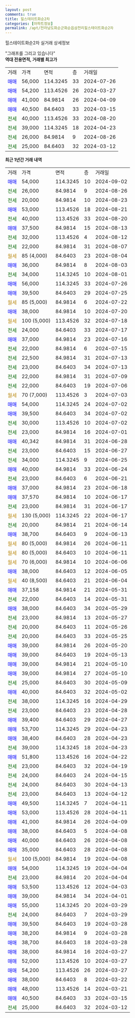 ```yaml
---
layout: post
comments: true
title: 힐스테이트화순2차
categories: [아파트정보]
permalink: /apt/전라남도화순군화순읍삼천리힐스테이트화순2차
---
```


힐스테이트화순2차 실거래 상세정보

<script type="text/javascript">
  google.charts.load('current', {'packages':['line', 'corechart']});
  google.charts.setOnLoadCallback(drawChart);

  function drawChart() {
    var data = new google.visualization.DataTable();
    data.addColumn('date', '거래일');
    data.addColumn('number', "매매");
    data.addColumn('number', "전세");
    data.addColumn('number', "전매");

    data.addRows([[new Date(Date.parse("2024-09-02")), 54000, null, null], [new Date(Date.parse("2024-08-26")), null, 26000, null], [new Date(Date.parse("2024-08-23")), null, 20000, null], [new Date(Date.parse("2024-08-21")), 53000, null, null], [new Date(Date.parse("2024-08-20")), null, 40000, null], [new Date(Date.parse("2024-08-13")), 37500, null, null], [new Date(Date.parse("2024-08-12")), null, 32000, null], [new Date(Date.parse("2024-08-07")), null, 22000, null], [new Date(Date.parse("2024-08-04")), null, null, null], [new Date(Date.parse("2024-08-03")), 36000, null, null], [new Date(Date.parse("2024-08-01")), null, 34000, null], [new Date(Date.parse("2024-07-26")), 56000, null, null], [new Date(Date.parse("2024-07-25")), 39500, null, null], [new Date(Date.parse("2024-07-22")), null, null, null], [new Date(Date.parse("2024-07-20")), 38000, null, null], [new Date(Date.parse("2024-07-18")), null, null, null], [new Date(Date.parse("2024-07-17")), null, 24000, null], [new Date(Date.parse("2024-07-16")), 37000, null, null], [new Date(Date.parse("2024-07-15")), null, 22000, null], [new Date(Date.parse("2024-07-13")), null, 22500, null], [new Date(Date.parse("2024-07-13")), null, 23000, null], [new Date(Date.parse("2024-07-09")), null, 22000, null], [new Date(Date.parse("2024-07-06")), null, 22000, null], [new Date(Date.parse("2024-07-03")), null, null, null], [new Date(Date.parse("2024-07-02")), 54000, null, null], [new Date(Date.parse("2024-07-02")), 39500, null, null], [new Date(Date.parse("2024-07-02")), null, 30000, null], [new Date(Date.parse("2024-07-01")), null, 23000, null], [new Date(Date.parse("2024-06-28")), 40342, null, null], [new Date(Date.parse("2024-06-27")), null, 23000, null], [new Date(Date.parse("2024-06-25")), null, 34000, null], [new Date(Date.parse("2024-06-24")), 40000, null, null], [new Date(Date.parse("2024-06-21")), null, 23000, null], [new Date(Date.parse("2024-06-18")), 37000, null, null], [new Date(Date.parse("2024-06-17")), 37570, null, null], [new Date(Date.parse("2024-06-17")), null, 23000, null], [new Date(Date.parse("2024-06-17")), null, null, null], [new Date(Date.parse("2024-06-14")), null, 20000, null], [new Date(Date.parse("2024-06-13")), 38700, null, null], [new Date(Date.parse("2024-06-11")), null, null, null], [new Date(Date.parse("2024-06-11")), null, null, null], [new Date(Date.parse("2024-06-06")), null, null, null], [new Date(Date.parse("2024-06-05")), 38000, null, null], [new Date(Date.parse("2024-06-04")), null, null, null], [new Date(Date.parse("2024-05-31")), 37158, null, null], [new Date(Date.parse("2024-05-31")), null, 22000, null], [new Date(Date.parse("2024-05-29")), 38000, null, null], [new Date(Date.parse("2024-05-27")), null, 23000, null], [new Date(Date.parse("2024-05-26")), null, 20000, null], [new Date(Date.parse("2024-05-25")), null, 20000, null], [new Date(Date.parse("2024-05-20")), 39000, null, null], [new Date(Date.parse("2024-05-13")), 39000, null, null], [new Date(Date.parse("2024-05-10")), 39000, null, null], [new Date(Date.parse("2024-05-10")), 39000, null, null], [new Date(Date.parse("2024-05-09")), null, 25000, null], [new Date(Date.parse("2024-05-02")), 40000, null, null], [new Date(Date.parse("2024-04-29")), null, 38000, null], [new Date(Date.parse("2024-04-28")), null, 23000, null], [new Date(Date.parse("2024-04-27")), 39400, null, null], [new Date(Date.parse("2024-04-23")), 53700, null, null], [new Date(Date.parse("2024-04-23")), 38400, null, null], [new Date(Date.parse("2024-04-23")), null, 39000, null], [new Date(Date.parse("2024-04-22")), 51800, null, null], [new Date(Date.parse("2024-04-19")), null, 23000, null], [new Date(Date.parse("2024-04-15")), null, 24000, null], [new Date(Date.parse("2024-04-13")), null, 24000, null], [new Date(Date.parse("2024-04-12")), null, 23000, null], [new Date(Date.parse("2024-04-11")), 49500, null, null], [new Date(Date.parse("2024-04-11")), 53000, null, null], [new Date(Date.parse("2024-04-09")), 41000, null, null], [new Date(Date.parse("2024-04-08")), 38000, null, null], [new Date(Date.parse("2024-04-08")), 40000, null, null], [new Date(Date.parse("2024-04-08")), 35000, null, null], [new Date(Date.parse("2024-04-08")), null, null, null], [new Date(Date.parse("2024-04-04")), 54000, null, null], [new Date(Date.parse("2024-04-04")), null, 23000, null], [new Date(Date.parse("2024-04-03")), 53500, null, null], [new Date(Date.parse("2024-04-01")), 39000, null, null], [new Date(Date.parse("2024-03-29")), 55000, null, null], [new Date(Date.parse("2024-03-29")), null, 24000, null], [new Date(Date.parse("2024-03-28")), 39500, null, null], [new Date(Date.parse("2024-03-28")), 38200, null, null], [new Date(Date.parse("2024-03-28")), 38700, null, null], [new Date(Date.parse("2024-03-27")), 38000, null, null], [new Date(Date.parse("2024-03-27")), 52000, null, null], [new Date(Date.parse("2024-03-27")), 54200, null, null], [new Date(Date.parse("2024-03-22")), 38000, null, null], [new Date(Date.parse("2024-03-21")), 48000, null, null], [new Date(Date.parse("2024-03-15")), 40500, null, null], [new Date(Date.parse("2024-03-12")), null, 25000, null]]);

    var options = {
      hAxis: {
        format: 'yyyy/MM/dd'
      },    
      lineWidth: 0,
      pointsVisible: true,    
      title: '최근 1년간 유형별 실거래가 분포',
      legend: { position: 'bottom' }
    };

    var formatter = new google.visualization.NumberFormat({pattern:'###,###'} );
    formatter.format(data, 1);
    formatter.format(data, 2);
    
    setTimeout(function() {
        var chart = new google.visualization.LineChart(document.getElementById('columnchart_material'));
        chart.draw(data, (options));
        document.getElementById('loading').style.display = 'none';
    }, 200);
  }
</script>


<div id="loading" style="z-index:20; display: block; margin-left: 0px">"그래프를 그리고 있습니다"</div>
<div id="columnchart_material" style="width: 95%; margin-left: 0px; display: block"></div>
<!-- contents start -->
<b>역대 전용면적, 거래별 최고가</b>
<table class="sortable">
    <tr>
      <td>거래</td>
      <td>가격</td>
      <td>면적</td>
      <td>층</td>
      <td>거래일</td>
    </tr>
        <tr>
          <td><a style="color: blue">매매</a></td>
          <td>56,000</td>
          <td>114.3245</td>
          <td>33</td>
          <td>2024-07-26</td>
        </tr>            <tr>
          <td><a style="color: blue">매매</a></td>
          <td>54,200</td>
          <td>113.4526</td>
          <td>26</td>
          <td>2024-03-27</td>
        </tr>            <tr>
          <td><a style="color: blue">매매</a></td>
          <td>41,000</td>
          <td>84.9814</td>
          <td>26</td>
          <td>2024-04-09</td>
        </tr>            <tr>
          <td><a style="color: blue">매매</a></td>
          <td>40,500</td>
          <td>84.6403</td>
          <td>33</td>
          <td>2024-03-15</td>
        </tr>        
        <tr>
              <td><a style="color: darkgreen">전세</a></td>
              <td>40,000</td>
              <td>113.4526</td>
              <td>33</td>
              <td>2024-08-20</td>
            </tr>            <tr>
              <td><a style="color: darkgreen">전세</a></td>
              <td>39,000</td>
              <td>114.3245</td>
              <td>18</td>
              <td>2024-04-23</td>
            </tr>            <tr>
              <td><a style="color: darkgreen">전세</a></td>
              <td>26,000</td>
              <td>84.9814</td>
              <td>9</td>
              <td>2024-08-26</td>
            </tr>            <tr>
              <td><a style="color: darkgreen">전세</a></td>
              <td>25,000</td>
              <td>84.6403</td>
              <td>32</td>
              <td>2024-03-12</td>
            </tr>        
    
</table>

<b>최근 1년간 거래 내역</b>

<table class="sortable">
    <tr>
      <td>거래</td>
      <td>가격</td>
      <td>면적</td>
      <td>층</td>
      <td>거래일</td>
    </tr>
    <tr>
      <td><a style="color: blue">매매</a></td>
      <td>54,000</td>
      <td>114.3245</td>
      <td>10</td>
      <td>2024-09-02</td>
    </tr>          <tr>
      <td><a style="color: darkgreen">전세</a></td>
      <td>26,000</td>
      <td>84.9814</td>
      <td>9</td>
      <td>2024-08-26</td>
    </tr>          <tr>
      <td><a style="color: darkgreen">전세</a></td>
      <td>20,000</td>
      <td>84.9814</td>
      <td>10</td>
      <td>2024-08-23</td>
    </tr>          <tr>
      <td><a style="color: blue">매매</a></td>
      <td>53,000</td>
      <td>113.4526</td>
      <td>18</td>
      <td>2024-08-21</td>
    </tr>          <tr>
      <td><a style="color: darkgreen">전세</a></td>
      <td>40,000</td>
      <td>113.4526</td>
      <td>33</td>
      <td>2024-08-20</td>
    </tr>          <tr>
      <td><a style="color: blue">매매</a></td>
      <td>37,500</td>
      <td>84.9814</td>
      <td>15</td>
      <td>2024-08-13</td>
    </tr>          <tr>
      <td><a style="color: darkgreen">전세</a></td>
      <td>32,000</td>
      <td>113.4526</td>
      <td>4</td>
      <td>2024-08-12</td>
    </tr>          <tr>
      <td><a style="color: darkgreen">전세</a></td>
      <td>22,000</td>
      <td>84.9814</td>
      <td>31</td>
      <td>2024-08-07</td>
    </tr>          <tr>
      <td><a style="color: darkgoldenrod">월세</a></td>
      <td>85 (4,000)</td>
      <td>84.6403</td>
      <td>23</td>
      <td>2024-08-04</td>
    </tr>          <tr>
      <td><a style="color: blue">매매</a></td>
      <td>36,000</td>
      <td>84.9814</td>
      <td>8</td>
      <td>2024-08-03</td>
    </tr>          <tr>
      <td><a style="color: darkgreen">전세</a></td>
      <td>34,000</td>
      <td>114.3245</td>
      <td>10</td>
      <td>2024-08-01</td>
    </tr>          <tr>
      <td><a style="color: blue">매매</a></td>
      <td>56,000</td>
      <td>114.3245</td>
      <td>33</td>
      <td>2024-07-26</td>
    </tr>          <tr>
      <td><a style="color: blue">매매</a></td>
      <td>39,500</td>
      <td>84.6403</td>
      <td>29</td>
      <td>2024-07-25</td>
    </tr>          <tr>
      <td><a style="color: darkgoldenrod">월세</a></td>
      <td>85 (5,000)</td>
      <td>84.9814</td>
      <td>6</td>
      <td>2024-07-22</td>
    </tr>          <tr>
      <td><a style="color: blue">매매</a></td>
      <td>38,000</td>
      <td>84.9814</td>
      <td>10</td>
      <td>2024-07-20</td>
    </tr>          <tr>
      <td><a style="color: darkgoldenrod">월세</a></td>
      <td>100 (5,000)</td>
      <td>113.4526</td>
      <td>32</td>
      <td>2024-07-18</td>
    </tr>          <tr>
      <td><a style="color: darkgreen">전세</a></td>
      <td>24,000</td>
      <td>84.6403</td>
      <td>33</td>
      <td>2024-07-17</td>
    </tr>          <tr>
      <td><a style="color: blue">매매</a></td>
      <td>37,000</td>
      <td>84.9814</td>
      <td>23</td>
      <td>2024-07-16</td>
    </tr>          <tr>
      <td><a style="color: darkgreen">전세</a></td>
      <td>22,000</td>
      <td>84.9814</td>
      <td>6</td>
      <td>2024-07-15</td>
    </tr>          <tr>
      <td><a style="color: darkgreen">전세</a></td>
      <td>22,500</td>
      <td>84.9814</td>
      <td>31</td>
      <td>2024-07-13</td>
    </tr>          <tr>
      <td><a style="color: darkgreen">전세</a></td>
      <td>23,000</td>
      <td>84.6403</td>
      <td>34</td>
      <td>2024-07-13</td>
    </tr>          <tr>
      <td><a style="color: darkgreen">전세</a></td>
      <td>22,000</td>
      <td>84.9814</td>
      <td>31</td>
      <td>2024-07-09</td>
    </tr>          <tr>
      <td><a style="color: darkgreen">전세</a></td>
      <td>22,000</td>
      <td>84.6403</td>
      <td>19</td>
      <td>2024-07-06</td>
    </tr>          <tr>
      <td><a style="color: darkgoldenrod">월세</a></td>
      <td>70 (7,000)</td>
      <td>113.4526</td>
      <td>3</td>
      <td>2024-07-03</td>
    </tr>          <tr>
      <td><a style="color: blue">매매</a></td>
      <td>54,000</td>
      <td>114.3245</td>
      <td>24</td>
      <td>2024-07-02</td>
    </tr>          <tr>
      <td><a style="color: blue">매매</a></td>
      <td>39,500</td>
      <td>84.6403</td>
      <td>34</td>
      <td>2024-07-02</td>
    </tr>          <tr>
      <td><a style="color: darkgreen">전세</a></td>
      <td>30,000</td>
      <td>113.4526</td>
      <td>10</td>
      <td>2024-07-02</td>
    </tr>          <tr>
      <td><a style="color: darkgreen">전세</a></td>
      <td>23,000</td>
      <td>84.9814</td>
      <td>16</td>
      <td>2024-07-01</td>
    </tr>          <tr>
      <td><a style="color: blue">매매</a></td>
      <td>40,342</td>
      <td>84.9814</td>
      <td>31</td>
      <td>2024-06-28</td>
    </tr>          <tr>
      <td><a style="color: darkgreen">전세</a></td>
      <td>23,000</td>
      <td>84.6403</td>
      <td>15</td>
      <td>2024-06-27</td>
    </tr>          <tr>
      <td><a style="color: darkgreen">전세</a></td>
      <td>34,000</td>
      <td>114.3245</td>
      <td>9</td>
      <td>2024-06-25</td>
    </tr>          <tr>
      <td><a style="color: blue">매매</a></td>
      <td>40,000</td>
      <td>84.9814</td>
      <td>33</td>
      <td>2024-06-24</td>
    </tr>          <tr>
      <td><a style="color: darkgreen">전세</a></td>
      <td>23,000</td>
      <td>84.6403</td>
      <td>6</td>
      <td>2024-06-21</td>
    </tr>          <tr>
      <td><a style="color: blue">매매</a></td>
      <td>37,000</td>
      <td>84.9814</td>
      <td>23</td>
      <td>2024-06-18</td>
    </tr>          <tr>
      <td><a style="color: blue">매매</a></td>
      <td>37,570</td>
      <td>84.9814</td>
      <td>10</td>
      <td>2024-06-17</td>
    </tr>          <tr>
      <td><a style="color: darkgreen">전세</a></td>
      <td>23,000</td>
      <td>84.9814</td>
      <td>31</td>
      <td>2024-06-17</td>
    </tr>          <tr>
      <td><a style="color: darkgoldenrod">월세</a></td>
      <td>130 (5,000)</td>
      <td>114.3245</td>
      <td>22</td>
      <td>2024-06-17</td>
    </tr>          <tr>
      <td><a style="color: darkgreen">전세</a></td>
      <td>20,000</td>
      <td>84.9814</td>
      <td>21</td>
      <td>2024-06-14</td>
    </tr>          <tr>
      <td><a style="color: blue">매매</a></td>
      <td>38,700</td>
      <td>84.6403</td>
      <td>9</td>
      <td>2024-06-13</td>
    </tr>          <tr>
      <td><a style="color: darkgoldenrod">월세</a></td>
      <td>80 (5,000)</td>
      <td>84.9814</td>
      <td>26</td>
      <td>2024-06-11</td>
    </tr>          <tr>
      <td><a style="color: darkgoldenrod">월세</a></td>
      <td>80 (5,000)</td>
      <td>84.6403</td>
      <td>10</td>
      <td>2024-06-11</td>
    </tr>          <tr>
      <td><a style="color: darkgoldenrod">월세</a></td>
      <td>70 (6,000)</td>
      <td>84.9814</td>
      <td>10</td>
      <td>2024-06-06</td>
    </tr>          <tr>
      <td><a style="color: blue">매매</a></td>
      <td>38,000</td>
      <td>84.6403</td>
      <td>12</td>
      <td>2024-06-05</td>
    </tr>          <tr>
      <td><a style="color: darkgoldenrod">월세</a></td>
      <td>40 (8,500)</td>
      <td>84.6403</td>
      <td>21</td>
      <td>2024-06-04</td>
    </tr>          <tr>
      <td><a style="color: blue">매매</a></td>
      <td>37,158</td>
      <td>84.9814</td>
      <td>21</td>
      <td>2024-05-31</td>
    </tr>          <tr>
      <td><a style="color: darkgreen">전세</a></td>
      <td>22,000</td>
      <td>84.6403</td>
      <td>14</td>
      <td>2024-05-31</td>
    </tr>          <tr>
      <td><a style="color: blue">매매</a></td>
      <td>38,000</td>
      <td>84.6403</td>
      <td>34</td>
      <td>2024-05-29</td>
    </tr>          <tr>
      <td><a style="color: darkgreen">전세</a></td>
      <td>23,000</td>
      <td>84.9814</td>
      <td>13</td>
      <td>2024-05-27</td>
    </tr>          <tr>
      <td><a style="color: darkgreen">전세</a></td>
      <td>20,000</td>
      <td>84.6403</td>
      <td>11</td>
      <td>2024-05-26</td>
    </tr>          <tr>
      <td><a style="color: darkgreen">전세</a></td>
      <td>20,000</td>
      <td>84.6403</td>
      <td>33</td>
      <td>2024-05-25</td>
    </tr>          <tr>
      <td><a style="color: blue">매매</a></td>
      <td>39,000</td>
      <td>84.9814</td>
      <td>26</td>
      <td>2024-05-20</td>
    </tr>          <tr>
      <td><a style="color: blue">매매</a></td>
      <td>39,000</td>
      <td>84.6403</td>
      <td>19</td>
      <td>2024-05-13</td>
    </tr>          <tr>
      <td><a style="color: blue">매매</a></td>
      <td>39,000</td>
      <td>84.9814</td>
      <td>21</td>
      <td>2024-05-10</td>
    </tr>          <tr>
      <td><a style="color: blue">매매</a></td>
      <td>39,000</td>
      <td>84.9814</td>
      <td>27</td>
      <td>2024-05-10</td>
    </tr>          <tr>
      <td><a style="color: darkgreen">전세</a></td>
      <td>25,000</td>
      <td>84.6403</td>
      <td>30</td>
      <td>2024-05-09</td>
    </tr>          <tr>
      <td><a style="color: blue">매매</a></td>
      <td>40,000</td>
      <td>84.6403</td>
      <td>32</td>
      <td>2024-05-02</td>
    </tr>          <tr>
      <td><a style="color: darkgreen">전세</a></td>
      <td>38,000</td>
      <td>114.3245</td>
      <td>16</td>
      <td>2024-04-29</td>
    </tr>          <tr>
      <td><a style="color: darkgreen">전세</a></td>
      <td>23,000</td>
      <td>84.6403</td>
      <td>23</td>
      <td>2024-04-28</td>
    </tr>          <tr>
      <td><a style="color: blue">매매</a></td>
      <td>39,400</td>
      <td>84.6403</td>
      <td>29</td>
      <td>2024-04-27</td>
    </tr>          <tr>
      <td><a style="color: blue">매매</a></td>
      <td>53,700</td>
      <td>114.3245</td>
      <td>29</td>
      <td>2024-04-23</td>
    </tr>          <tr>
      <td><a style="color: blue">매매</a></td>
      <td>38,400</td>
      <td>84.6403</td>
      <td>28</td>
      <td>2024-04-23</td>
    </tr>          <tr>
      <td><a style="color: darkgreen">전세</a></td>
      <td>39,000</td>
      <td>114.3245</td>
      <td>18</td>
      <td>2024-04-23</td>
    </tr>          <tr>
      <td><a style="color: blue">매매</a></td>
      <td>51,800</td>
      <td>113.4526</td>
      <td>16</td>
      <td>2024-04-22</td>
    </tr>          <tr>
      <td><a style="color: darkgreen">전세</a></td>
      <td>23,000</td>
      <td>84.6403</td>
      <td>32</td>
      <td>2024-04-19</td>
    </tr>          <tr>
      <td><a style="color: darkgreen">전세</a></td>
      <td>24,000</td>
      <td>84.6403</td>
      <td>24</td>
      <td>2024-04-15</td>
    </tr>          <tr>
      <td><a style="color: darkgreen">전세</a></td>
      <td>24,000</td>
      <td>84.6403</td>
      <td>30</td>
      <td>2024-04-13</td>
    </tr>          <tr>
      <td><a style="color: darkgreen">전세</a></td>
      <td>23,000</td>
      <td>84.6403</td>
      <td>13</td>
      <td>2024-04-12</td>
    </tr>          <tr>
      <td><a style="color: blue">매매</a></td>
      <td>49,500</td>
      <td>114.3245</td>
      <td>7</td>
      <td>2024-04-11</td>
    </tr>          <tr>
      <td><a style="color: blue">매매</a></td>
      <td>53,000</td>
      <td>113.4526</td>
      <td>28</td>
      <td>2024-04-11</td>
    </tr>          <tr>
      <td><a style="color: blue">매매</a></td>
      <td>41,000</td>
      <td>84.9814</td>
      <td>26</td>
      <td>2024-04-09</td>
    </tr>          <tr>
      <td><a style="color: blue">매매</a></td>
      <td>38,000</td>
      <td>84.6403</td>
      <td>5</td>
      <td>2024-04-08</td>
    </tr>          <tr>
      <td><a style="color: blue">매매</a></td>
      <td>40,000</td>
      <td>84.6403</td>
      <td>26</td>
      <td>2024-04-08</td>
    </tr>          <tr>
      <td><a style="color: blue">매매</a></td>
      <td>35,000</td>
      <td>84.6403</td>
      <td>28</td>
      <td>2024-04-08</td>
    </tr>          <tr>
      <td><a style="color: darkgoldenrod">월세</a></td>
      <td>100 (5,000)</td>
      <td>84.9814</td>
      <td>19</td>
      <td>2024-04-08</td>
    </tr>          <tr>
      <td><a style="color: blue">매매</a></td>
      <td>54,000</td>
      <td>114.3245</td>
      <td>19</td>
      <td>2024-04-04</td>
    </tr>          <tr>
      <td><a style="color: darkgreen">전세</a></td>
      <td>23,000</td>
      <td>84.9814</td>
      <td>20</td>
      <td>2024-04-04</td>
    </tr>          <tr>
      <td><a style="color: blue">매매</a></td>
      <td>53,500</td>
      <td>113.4526</td>
      <td>12</td>
      <td>2024-04-03</td>
    </tr>          <tr>
      <td><a style="color: blue">매매</a></td>
      <td>39,000</td>
      <td>84.9814</td>
      <td>34</td>
      <td>2024-04-01</td>
    </tr>          <tr>
      <td><a style="color: blue">매매</a></td>
      <td>55,000</td>
      <td>114.3245</td>
      <td>20</td>
      <td>2024-03-29</td>
    </tr>          <tr>
      <td><a style="color: darkgreen">전세</a></td>
      <td>24,000</td>
      <td>84.6403</td>
      <td>7</td>
      <td>2024-03-29</td>
    </tr>          <tr>
      <td><a style="color: blue">매매</a></td>
      <td>39,500</td>
      <td>84.6403</td>
      <td>19</td>
      <td>2024-03-28</td>
    </tr>          <tr>
      <td><a style="color: blue">매매</a></td>
      <td>38,200</td>
      <td>84.9814</td>
      <td>9</td>
      <td>2024-03-28</td>
    </tr>          <tr>
      <td><a style="color: blue">매매</a></td>
      <td>38,700</td>
      <td>84.6403</td>
      <td>18</td>
      <td>2024-03-28</td>
    </tr>          <tr>
      <td><a style="color: blue">매매</a></td>
      <td>38,000</td>
      <td>84.9814</td>
      <td>16</td>
      <td>2024-03-27</td>
    </tr>          <tr>
      <td><a style="color: blue">매매</a></td>
      <td>52,000</td>
      <td>113.4526</td>
      <td>10</td>
      <td>2024-03-27</td>
    </tr>          <tr>
      <td><a style="color: blue">매매</a></td>
      <td>54,200</td>
      <td>113.4526</td>
      <td>26</td>
      <td>2024-03-27</td>
    </tr>          <tr>
      <td><a style="color: blue">매매</a></td>
      <td>38,000</td>
      <td>84.6403</td>
      <td>8</td>
      <td>2024-03-22</td>
    </tr>          <tr>
      <td><a style="color: blue">매매</a></td>
      <td>48,000</td>
      <td>113.4526</td>
      <td>14</td>
      <td>2024-03-21</td>
    </tr>          <tr>
      <td><a style="color: blue">매매</a></td>
      <td>40,500</td>
      <td>84.6403</td>
      <td>33</td>
      <td>2024-03-15</td>
    </tr>          <tr>
      <td><a style="color: darkgreen">전세</a></td>
      <td>25,000</td>
      <td>84.6403</td>
      <td>32</td>
      <td>2024-03-12</td>
    </tr>      </table>
<!-- contents end -->    


